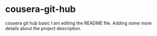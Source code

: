 # cousera-git-hub
cousera git hub basic
I am editing the README file. Adding some more details about the project description.
